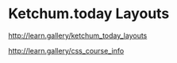 # Ketchum.today Layouts


http://learn.gallery/ketchum_today_layouts




http://learn.gallery/css_course_info




